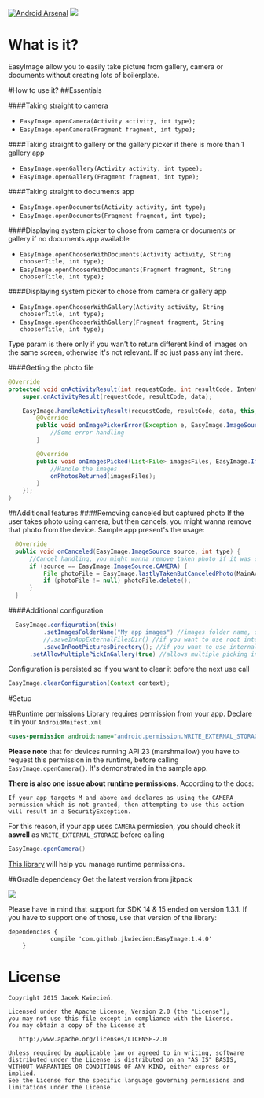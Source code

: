 [![Android Arsenal](https://img.shields.io/badge/Android%20Arsenal-EasyImage-green.svg?style=true)](https://android-arsenal.com/details/1/2725) [![](https://jitpack.io/v/jkwiecien/EasyImage.svg)](https://jitpack.io/#jkwiecien/EasyImage)
# What is it?
EasyImage allow you to easily take picture from gallery, camera or documents without creating lots of boilerplate.
  
#How to use it?
##Essentials

####Taking straight to camera
- ```EasyImage.openCamera(Activity activity, int type);```
- ```EasyImage.openCamera(Fragment fragment, int type);```

####Taking straight to gallery or the gallery picker if there is more than 1 gallery app
- ```EasyImage.openGallery(Activity activity, int typee);```
- ```EasyImage.openGallery(Fragment fragment, int type);```

####Taking straight to documents app
- ```EasyImage.openDocuments(Activity activity, int type);```
- ```EasyImage.openDocuments(Fragment fragment, int type);```

####Displaying system picker to chose from camera or documents or gallery if no documents app available
- ```EasyImage.openChooserWithDocuments(Activity activity, String chooserTitle, int type);```
- ```EasyImage.openChooserWithDocuments(Fragment fragment, String chooserTitle, int type);```

####Displaying system picker to chose from camera or gallery app
- ```EasyImage.openChooserWithGallery(Activity activity, String chooserTitle, int type);```
- ```EasyImage.openChooserWithGallery(Fragment fragment, String chooserTitle, int type);```


Type param is there only if you wan't to return different kind of images on the same screen, otherwise it's not relevant. If so just pass any int there.

####Getting the photo file

```java
@Override
protected void onActivityResult(int requestCode, int resultCode, Intent data) {
    super.onActivityResult(requestCode, resultCode, data);

    EasyImage.handleActivityResult(requestCode, resultCode, data, this, new DefaultCallback() {
        @Override
        public void onImagePickerError(Exception e, EasyImage.ImageSource source, int type) {
            //Some error handling
        }

        @Override
        public void onImagesPicked(List<File> imagesFiles, EasyImage.ImageSource source, int type) {
            //Handle the images
            onPhotosReturned(imagesFiles);
        }
    });
}
```
##Additional features
####Removing canceled but captured photo
If the user takes photo using camera, but then cancels, you might wanna remove that photo from the device.
Sample app present's the usage:
```java
  @Override
  public void onCanceled(EasyImage.ImageSource source, int type) {
      //Cancel handling, you might wanna remove taken photo if it was canceled
      if (source == EasyImage.ImageSource.CAMERA) {
          File photoFile = EasyImage.lastlyTakenButCanceledPhoto(MainActivity.this);
          if (photoFile != null) photoFile.delete();
      }
  }
  ```
####Additional configuration
```java
  EasyImage.configuration(this)
          .setImagesFolderName("My app images") //images folder name, default is "EasyImage"
          //.saveInAppExternalFilesDir() //if you want to use root internal memory for storying images
          .saveInRootPicturesDirectory(); //if you want to use internal memory for storying images - default
	  .setAllowMultiplePickInGallery(true) //allows multiple picking in galleries that handle it. Also only for phones with API 18+ but it won't crash lower APIs. False by default
```
Configuration is persisted so if you want to clear it before the next use call 
```java
EasyImage.clearConfiguration(Context context);
```

#Setup

##Runtime permissions
Library requires permission from your app. Declare it in your ```AndroidMnifest.xml```
```xml
<uses-permission android:name="android.permission.WRITE_EXTERNAL_STORAGE" />
```

**Please note** that for devices running API 23 (marshmallow) you have to request this permission in the runtime, before calling ```EasyImage.openCamera()```. It's demonstrated in the sample app.

**There is also one issue about runtime permissions**. According to the docs: 

```If your app targets M and above and declares as using the CAMERA permission which is not granted, then attempting to use this action will result in a SecurityException.``` 

For this reason, if your app uses ```CAMERA``` permission, you should check it **aswell** as ```WRITE_EXTERNAL_STORAGE``` before calling 
```java 
EasyImage.openCamera()
```

[This library](https://github.com/tajchert/Nammu) will help you manage runtime permissions.

##Gradle dependency
Get the latest version from jitpack

[![](https://jitpack.io/v/jkwiecien/EasyImage.svg)](https://jitpack.io/#jkwiecien/EasyImage)

Please have in mind that support for SDK 14 & 15 ended on version 1.3.1. If you have to support one of those, use that version of the library:

```
dependencies {
	        compile 'com.github.jkwiecien:EasyImage:1.4.0'
	}
```

License
=======

    Copyright 2015 Jacek Kwiecień.

    Licensed under the Apache License, Version 2.0 (the "License");
    you may not use this file except in compliance with the License.
    You may obtain a copy of the License at

       http://www.apache.org/licenses/LICENSE-2.0

    Unless required by applicable law or agreed to in writing, software
    distributed under the License is distributed on an "AS IS" BASIS,
    WITHOUT WARRANTIES OR CONDITIONS OF ANY KIND, either express or implied.
    See the License for the specific language governing permissions and
    limitations under the License.
